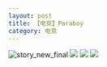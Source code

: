 ```yaml
---
layout: post
title: 【电竞】Paraboy
category: 电竞
---
```

![story_new_final](http://s5kw20fzf.hd-bkt.clouddn.com/img/story_new_final_0322.png)
![](http://s5kx63xd7.hd-bkt.clouddn.com/img/pel-paraboy-220530-1.jpg)
![](http://s5kx63xd7.hd-bkt.clouddn.com/img/pel-paraboy-220530-2.jpg)
![](http://s5kx63xd7.hd-bkt.clouddn.com/img/pel-paraboy-220530-3.jpg)